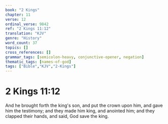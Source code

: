 ```yaml
---
book: "2 Kings"
chapter: 11
verse: 12
ordinal_verse: 9842
ref: "2 Kings 11:12"
translation: "KJV"
genre: "History"
word_count: 37
topics: []
cross_references: []
grammar_tags: [semicolon-heavy, conjunctive-opener, negation]
thematic_tags: [names-of-god]
tags: ["Bible","KJV","2-Kings"]
---
```


# 2 Kings 11:12

And he brought forth the king's son, and put the crown upon him, and gave him the testimony; and they made him king, and anointed him; and they clapped their hands, and said, God save the king.

